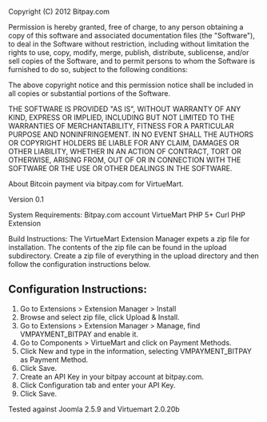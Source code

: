 Copyright (C) 2012 Bitpay.com

Permission is hereby granted, free of charge, to any person obtaining a copy
of this software and associated documentation files (the "Software"), to deal
in the Software without restriction, including without limitation the rights
to use, copy, modify, merge, publish, distribute, sublicense, and/or sell
copies of the Software, and to permit persons to whom the Software is
furnished to do so, subject to the following conditions:

The above copyright notice and this permission notice shall be included in
all copies or substantial portions of the Software.

THE SOFTWARE IS PROVIDED "AS IS", WITHOUT WARRANTY OF ANY KIND, EXPRESS OR
IMPLIED, INCLUDING BUT NOT LIMITED TO THE WARRANTIES OF MERCHANTABILITY,
FITNESS FOR A PARTICULAR PURPOSE AND NONINFRINGEMENT. IN NO EVENT SHALL THE
AUTHORS OR COPYRIGHT HOLDERS BE LIABLE FOR ANY CLAIM, DAMAGES OR OTHER
LIABILITY, WHETHER IN AN ACTION OF CONTRACT, TORT OR OTHERWISE, ARISING FROM,
OUT OF OR IN CONNECTION WITH THE SOFTWARE OR THE USE OR OTHER DEALINGS IN
THE SOFTWARE.

About
	Bitcoin payment via bitpay.com for VirtueMart.

Version 0.1
	
System Requirements:
	Bitpay.com account
	VirtueMart
	PHP 5+
	Curl PHP Extension
  
Build Instructions:
  The VirtueMart Extension Manager expets a zip file for installation.  The
  contents of the zip file can be found in the upload subdirectory.  Create 
  a zip file of everything in the upload directory and then follow the 
  configuration instructions below.

Configuration Instructions:
-------
1. Go to Extensions > Extension Manager > Install
2. Browse and select zip file, click Upload & Install.
3. Go to Extensions > Extension Manager > Manage, find VMPAYMENT_BITPAY and enable it.
4. Go to Components > VirtueMart and click on Payment Methods.
5. Click New and type in the information, selecting VMPAYMENT_BITPAY as Payment Method.
6. Click Save.
7. Create an API Key in your bitpay account at bitpay.com.
8. Click Configuration tab and enter your API Key.
9. Click Save.

Tested against Joomla 2.5.9 and Virtuemart 2.0.20b
